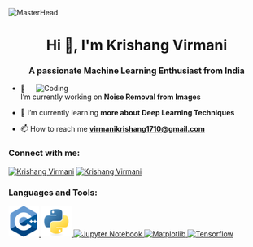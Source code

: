 ![MasterHead](https://img.freepik.com/premium-vector/mix-race-web-developers-creating-program-code-development-software-programming-concept-portrait-copy-space_48369-33953.jpg?w=1060)
<h1 align="center">Hi 👋, I'm Krishang Virmani </h1>
<h3 align="center">A passionate Machine Learning Enthusiast from India</h3>
<img align="right" alt="Coding" width="450" src="https://cdn.dribbble.com/users/330915/screenshots/3587000/10_coding_dribbble.gif">

- 🔭 I’m currently working on **Noise Removal from Images**

- 🌱 I’m currently learning **more about Deep Learning Techniques**

- 📫 How to reach me **virmanikrishang1710@gmail.com**

<h3 align="left">Connect with me:</h3>
<p align="left">
<a href="https://www.linkedin.com/in/krishangvirmani/" target="blank"><img align="center" src="https://raw.githubusercontent.com/rahuldkjain/github-profile-readme-generator/master/src/images/icons/Social/linked-in-alt.svg" alt="Krishang Virmani" height="30" width="40" /></a>
<a href="https://stackoverflow.com/users/23311149/krishang-virmani" target="blank"><img align="center" src="https://raw.githubusercontent.com/rahuldkjain/github-profile-readme-generator/master/src/images/icons/Social/stack-overflow.svg" alt="Krishang Virmani" height="30" width="40" /></a>


<h3 align="left">Languages and Tools:</h3>
<p align="left"> 
<a href="https://www.w3schools.com/cpp/" target="_blank" rel="noreferrer"> <img src="https://raw.githubusercontent.com/devicons/devicon/master/icons/cplusplus/cplusplus-original.svg" alt="cplusplus" width="60" height="60"/> </a> 
<a href="https://www.python.org" target="_blank" rel="noreferrer"> <img src="https://raw.githubusercontent.com/devicons/devicon/master/icons/python/python-original.svg" alt="python" width="60" height="60"/> </a> 
<a href="https://jupyter.org/" target="_blank" rel="noreferrer"> <img src="https://upload.wikimedia.org/wikipedia/commons/thumb/3/38/Jupyter_logo.svg/66px-Jupyter_logo.svg.png" alt="Jupyter Notebook" width="60" height="60"/> </a> 
<a href="https://matplotlib.org/" target="_blank" rel="noreferrer"> <img src="https://matplotlib.org/_static/images/documentation.svg" alt="Matplotlib" width="60" height="60"/> </a> 
<a href="https://www.tensorflow.org/" target="_blank" rel="noreferrer"> <img src="https://editor.analyticsvidhya.com/uploads/22024tf.png" alt="Tensorflow" width="60" height="60"/> </a> 
</p>
